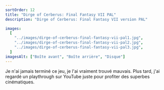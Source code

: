 ```yaml
---
sortOrder: 12
title: "Dirge of Cerberus: Final Fantasy VII PAL"
description: "Dirge of Cerberus: Final Fantasy VII version PAL"

images:
  [
    "../images/dirge-of-cerberus-final-fantasy-vii-pal1.jpg",
    "../images/dirge-of-cerberus-final-fantasy-vii-pal2.jpg",
    "../images/dirge-of-cerberus-final-fantasy-vii-pal3.jpg",
  ]
imagesAlt: ["Boîte avant", "Boîte arrière", "Disque"]
---
```


Je n'ai jamais terminé ce jeu, je l'ai vraiment trouvé mauvais. Plus tard, j'ai regardé un playthrough sur YouTube juste pour profiter des superbes cinématiques.

